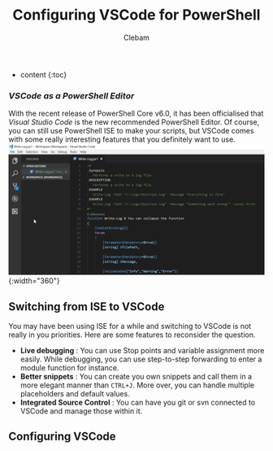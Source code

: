﻿---
layout: post
title:  "Configuring VSCode for PowerShell"
categories: PowerShell
tags:  editor
author: Clebam
---
* content
{:toc}

<!-- A short phrase of preview with a short text -->
### _VSCode as a PowerShell Editor_
With the recent release of PowerShell Core v6.0, it has been officialised that _Visual Studio Code_ is the new recommended PowerShell Editor. Of course, you can still use PowerShell ISE to make your scripts, but VSCode comes with some really interesting features that you definitely want to use.
![Image](/img/preview/vscode.png){:width="360"} <!--Standard width: 300px-->

<!--End_Preview-->

## Switching from ISE to VSCode

You may have been using ISE for a while and switching to VSCode is not really in you priorities. Here are some features to reconsider the question.
* **Live debugging** : You can use Stop points and variable assignment more easily. While debugging, you can use step-to-step forwarding to enter a module function for instance.
* **Better snippets** : You can create you own snippets and call them in a more elegant manner than `CTRL+J`. More over, you can handle multiple placeholders and default values.
* **Integrated Source Control** : You can have you git or svn connected to VSCode and manage those within it.

## Configuring VSCode


